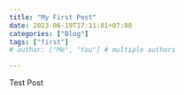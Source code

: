 ```yaml
---
title: "My First Post"
date: 2023-06-19T17:11:01+07:00
categories: ["Blog"]
tags: ["first"]
# author: ["Me", "You"] # multiple authors

---
```


Test Post